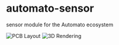 # automato-sensor
sensor module for the Automato ecosystem

![PCB Layout](../assets/layout_20201231.png?raw=true)
![3D Rendering](../assets/render_20201231.png?raw=true)

